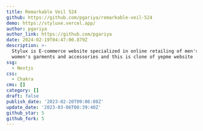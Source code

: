 ```yaml
---
title: Remarkable Veil 524
github: https://github.com/pgariya/remarkable-veil-524
demo: https://styluxe.vercel.app/
author: pgariya
author_link: https://github.com/pgariya
date: 2024-02-19T04:47:00.879Z
description: >-
  Stylux is E-commerce website specialized in online retailing of men's and
  women's garments and accessories and this is clone of yepme website
ssg:
  - Nextjs
css:
  - Chakra
cms: []
category: []
draft: false
publish_date: '2023-02-20T09:06:08Z'
update_date: '2023-03-06T08:39:40Z'
github_star: 5
github_fork: 5
---
```

